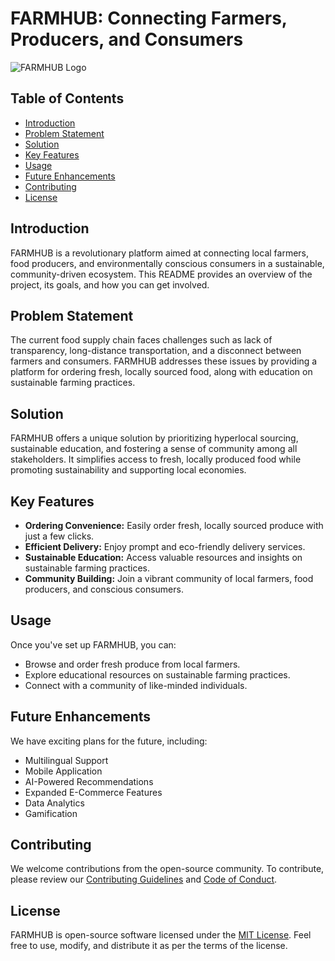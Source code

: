 # FARMHUB: Connecting Farmers, Producers, and Consumers

![FARMHUB Logo](link-to-your-logo.png)

## Table of Contents

- [Introduction](#introduction)
- [Problem Statement](#problem-statement)
- [Solution](#solution)
- [Key Features](#key-features)
- [Usage](#usage)
- [Future Enhancements](#future-enhancements)
- [Contributing](#contributing)
- [License](#license)

## Introduction

FARMHUB is a revolutionary platform aimed at connecting local farmers, food producers, and environmentally conscious consumers in a sustainable, community-driven ecosystem. This README provides an overview of the project, its goals, and how you can get involved.

## Problem Statement

The current food supply chain faces challenges such as lack of transparency, long-distance transportation, and a disconnect between farmers and consumers. FARMHUB addresses these issues by providing a platform for ordering fresh, locally sourced food, along with education on sustainable farming practices.

## Solution

FARMHUB offers a unique solution by prioritizing hyperlocal sourcing, sustainable education, and fostering a sense of community among all stakeholders. It simplifies access to fresh, locally produced food while promoting sustainability and supporting local economies.

## Key Features

- **Ordering Convenience:** Easily order fresh, locally sourced produce with just a few clicks.
- **Efficient Delivery:** Enjoy prompt and eco-friendly delivery services.
- **Sustainable Education:** Access valuable resources and insights on sustainable farming practices.
- **Community Building:** Join a vibrant community of local farmers, food producers, and conscious consumers.

## Usage

Once you've set up FARMHUB, you can:

- Browse and order fresh produce from local farmers.
- Explore educational resources on sustainable farming practices.
- Connect with a community of like-minded individuals.

## Future Enhancements

We have exciting plans for the future, including:

- Multilingual Support
- Mobile Application
- AI-Powered Recommendations
- Expanded E-Commerce Features
- Data Analytics
- Gamification

## Contributing

We welcome contributions from the open-source community. To contribute, please review our [Contributing Guidelines](link-to-contributing-guidelines) and [Code of Conduct](link-to-code-of-conduct).

## License

FARMHUB is open-source software licensed under the [MIT License](link-to-license). Feel free to use, modify, and distribute it as per the terms of the license.
